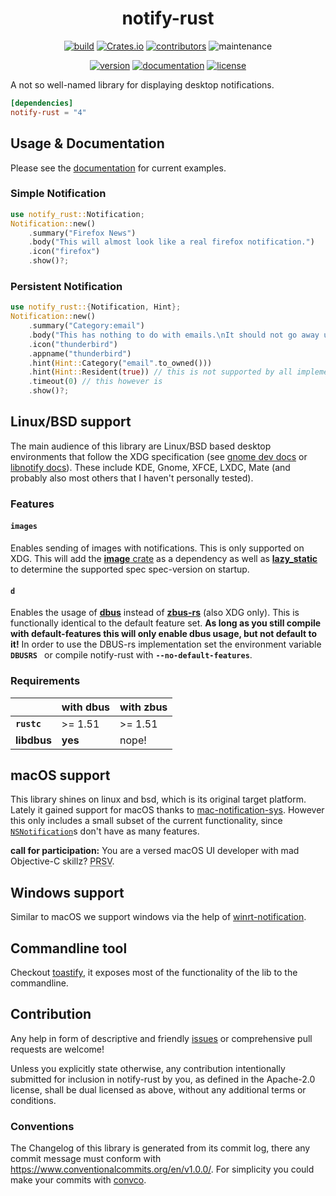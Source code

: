 <div align="center">

# notify-rust

[![build](https://img.shields.io/github/workflow/status/hoodie/notify-rust/Continuous%20Integration)](https://github.com/hoodie/notify-rust/actions?query=workflow%3A"Continuous+Integration")
[![Crates.io](https://img.shields.io/crates/d/notify-rust)](https://crates.io/crates/notify-rust)
[![contributors](https://img.shields.io/github/contributors/hoodie/notify-rust)](https://github.com/hoodie/notify-rust/graphs/contributors)
![maintenance](https://img.shields.io/maintenance/yes/2021)

[![version](https://img.shields.io/crates/v/notify-rust)](https://crates.io/crates/notify-rust/)
[![documentation](https://img.shields.io/badge/docs-latest-blue.svg)](https://docs.rs/notify-rust/)
[![license](https://img.shields.io/crates/l/notify-rust.svg?style=flat)](https://crates.io/crates/notify-rust/)

</div>

A not so well-named library for displaying desktop notifications.


```toml
[dependencies]
notify-rust = "4"
```

## Usage & Documentation
Please see the [documentation](https://docs.rs/crate/notify-rust/) for current examples.


### Simple Notification
```rust
use notify_rust::Notification;
Notification::new()
    .summary("Firefox News")
    .body("This will almost look like a real firefox notification.")
    .icon("firefox")
    .show()?;
```

### Persistent Notification
```rust
use notify_rust::{Notification, Hint};
Notification::new()
    .summary("Category:email")
    .body("This has nothing to do with emails.\nIt should not go away until you acknowledge it.")
    .icon("thunderbird")
    .appname("thunderbird")
    .hint(Hint::Category("email".to_owned()))
    .hint(Hint::Resident(true)) // this is not supported by all implementations
    .timeout(0) // this however is
    .show()?;
```

## Linux/BSD support
The main audience of this library are Linux/BSD based desktop environments that follow the XDG specification (see [gnome dev docs](https://developer.gnome.org/notification-spec/) or [libnotify docs](https://www.galago-project.org/specs/notification/0.9/index.html)). These include KDE, Gnome, XFCE, LXDC, Mate (and probably also most others that I haven't personally tested).

### Features

#### `images`
Enables sending of images with notifications. This is only supported on XDG. This will add the [**image** crate](https://lib.rs/image) as a dependency as well as [**lazy_static**](https://lib.rs/lazy_static) to determine the supported spec spec-version on startup.

#### `d`
Enables the usage of [**dbus**](https://lib.rs/dbus) instead of [**zbus-rs**](https://lib.rs/zbus) (also XDG only).
This is functionally identical to the default feature set.
**As long as you still compile with default-features this will only enable dbus usage, but not default to it!** In order to use the DBUS-rs implementation set the environment variable **`DBUSRS `** or compile notify-rust with **`--no-default-features`**.

### Requirements

|             | with dbus | with zbus|
| ----------- | ---       |   ---    |
| **`rustc`** | >= 1.51   |  >= 1.51 |
| **libdbus** | **yes**   |  nope!   |

## macOS support
This library shines on linux and bsd, which is its original target platform.
Lately it gained support for macOS thanks to [mac-notification-sys](https://crates.io/crates/mac-notification-sys).
However this only includes a small subset of the current functionality, since [`NSNotification`](https://developer.apple.com/reference/foundation/nsnotification)s don't have as many features.

**call for participation:** You are a versed macOS UI developer with mad Objective-C skillz? <abbr title="pull request sil vous plait">PRSV</abbr>.

## Windows support
Similar to macOS we support windows via the help of [winrt-notification](https://crates.io/crates/winrt-notification).


## Commandline tool
Checkout [toastify](https://github.com/hoodie/toastify), it exposes most of the functionality of the lib to the commandline.

## Contribution
Any help in form of descriptive and friendly [issues](https://github.com/hoodie/notify-rust/issues) or comprehensive pull requests are welcome! 


Unless you explicitly state otherwise, any contribution intentionally submitted for inclusion in notify-rust by you, as defined in the Apache-2.0 license, shall be dual licensed as above, without any additional terms or conditions.

### Conventions
The Changelog of this library is generated from its commit log, there any commit message must conform with https://www.conventionalcommits.org/en/v1.0.0/. For simplicity you could make your commits with [convco](https://crates.io/crates/convco).